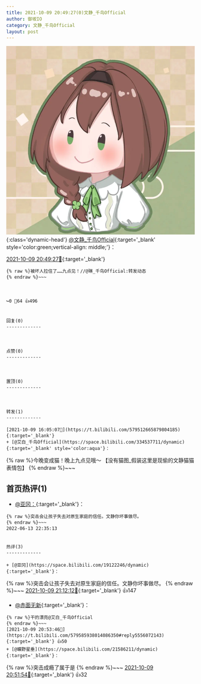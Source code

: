 ```yaml
---
title: 2021-10-09 20:49:27(0)文静_千鸟Official
author: 御坂IO
category: 文静_千鸟Official
layout: post
---
```


![img](/images/ac7482ed1b9a7f203dc68c0c4a77c488a27b108a.jpg){:class='dynamic-head'}
[@文静_千鸟Official](https://space.bilibili.com/667526012/dynamic){:target='_blank' style='color:green;vertical-align: middle;'}：

[2021-10-09 20:49:27🔗](https://t.bilibili.com/579585938014086350){:target='_blank'}

~~~
{% raw %}被坏人拉住了……九点见！//@琳_千鸟Official:转发动态
{% endraw %}~~~



↪️0 💬64 👍496


回复(0)
-------------



点赞(0)
-------------



置顶(0)
-------------



转发(1)
-------------

[2021-10-09 16:05:07🔗](https://t.bilibili.com/579512665879804185){:target='_blank'}
+ [@艾白_千鸟Official](https://space.bilibili.com/334537711/dynamic){:target='_blank' style='color:aqua'}：
~~~
{% raw %}今晚变成猫！晚上九点见哦～
【没有猫图_假装这里是现偷的文静猫猫表情包】
{% endraw %}~~~






首页热评(1)
-------------

+ [@亚冈：](https://space.bilibili.com/19122246/dynamic){:target='_blank'}：
~~~
{% raw %}突击会让孩子失去对原生家庭的信任。文静你坏事做尽。
{% endraw %}~~~
2022-06-13 22:35:13


热评(3)
-------------

+ [@亚冈](https://space.bilibili.com/19122246/dynamic){:target='_blank'}：
~~~
{% raw %}突击会让孩子失去对原生家庭的信任。文静你坏事做尽。
{% endraw %}~~~
[2021-10-09 21:12:12🔗](https://t.bilibili.com/579585938014086350#reply5556198670){:target='_blank'} 👍147
+ [@赤面无新](https://space.bilibili.com/219964147/dynamic){:target='_blank'}：
~~~
{% raw %}干的漂亮@艾白_千鸟Official
{% endraw %}~~~
[2021-10-09 20:53:46🔗](https://t.bilibili.com/579585938014086350#reply5556072143){:target='_blank'} 👍50
+ [@曠野星垂](https://space.bilibili.com/21586211/dynamic){:target='_blank'}：
~~~
{% raw %}突击成瘾了属于是
{% endraw %}~~~
[2021-10-09 20:51:54🔗](https://t.bilibili.com/579585938014086350#reply5556062074){:target='_blank'} 👍32


